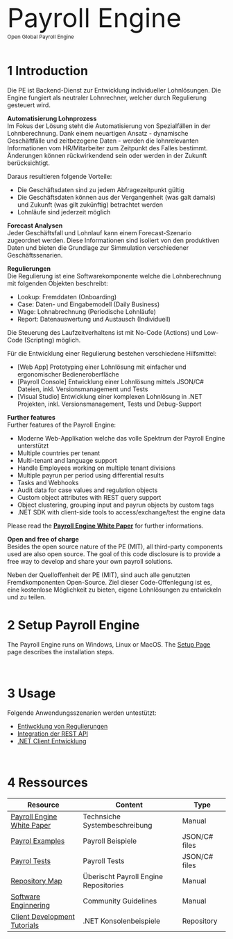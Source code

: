 <span style="font-size: 60px">Payroll Engine</span><br />
<pspan style="font-size: 12px">Open Global Payroll Engine</span><br /><br />

# 1 Introduction
Die PE ist Backend-Dienst zur Entwicklung individueller Lohnlösungen. Die Engine fungiert als neutraler Lohnrechner, welcher durch Regulierung gesteuert wird.

**Automatisierung Lohnprozess**<br/>
Im Fokus der Lösung steht die Automatisierung von Spezialfällen in der Lohnberechnung. Dank einem neuartigen Ansatz - dynamische Geschäftfälle und zeitbezogene Daten - werden die lohnrelevanten Informationen vom HR/Mitarbeiter zum Zeitpunkt des Falles bestimmt. Änderungen können rückwirkendend sein oder werden in der Zukunft berücksichtigt. 

Daraus resultieren folgende Vorteile:
- Die Geschäftsdaten sind zu jedem Abfragezeitpunkt gültig
- Die Geschäftsdaten können aus der Vergangenheit (was galt damals) und Zukunft (was gilt zukünftig) betrachtet werden
- Lohnläufe sind jederzeit möglich

**Forecast Analysen**<br/>
Jeder Geschäftsfall und Lohnlauf kann einem Forecast-Szenario zugeordnet werden. Diese Informationen sind isoliert von den produktiven Daten und bieten die Grundlage zur Simmulation verschiedener Geschäftssenarien.

**Regulierungen**<br/>
Die Regulierung ist eine Softwarekomponente welche die Lohnberechnung mit folgenden Objekten beschreibt: 
- Lookup: Fremddaten (Onboarding)
- Case: Daten- und Eingabemodell (Daily Business)
- Wage: Lohnabrechnung (Periodische Lohnläufe)
- Report: Datenauswertung und Austausch (Individuell)

Die Steuerung des Laufzeitverhaltens ist mit No-Code (Actions) und Low-Code (Scripting) möglich.

Für die Entwicklung einer Regulierung bestehen verschiedene Hilfsmittel:
- [Web App] Prototyping einer Lohnlösung mit einfacher und ergonomischer Bedieneroberfläche
- [Payroll Console] Entwicklung einer Lohnlösung mittels JSON/C# Dateien, inkl. Versionsmanagement und Tests
- [Visual Studio] Entwicklung einer komplexen Lohnlösung in .NET Projekten, inkl. Versionsmanagement, Tests und Debug-Support

**Further features**<br/>
Further features of the Payroll Engine:
- Moderne Web-Applikation welche das volle Spektrum der Payroll Engine unterstützt
- Multiple countries per tenant
- Multi-tenant and language support
- Handle Employees working on multiple tenant divisions
- Multiple payrun per period using differential results
- Tasks and Webhooks
- Audit data for case values and regulation objects
- Custom object attributes with REST query support
- Object clustering, grouping input and payrun objects by custom tags
- .NET SDK with client-side tools to access/exchange/test the engine data

Please read the **[Payroll Engine White Paper](Documents/PayrolEnginelWhitePaper_de.pdf)** for further informations.

**Open and free of charge**<br/>
Besides the open source nature of the PE (MIT), all third-party components used are also open source. The goal of this code disclosure is to provide a free way to develop and share your own payroll solutions.

Neben der Quelloffenheit der PE (MIT), sind auch alle genutzten Fremdkomponenten Open-Source. Ziel dieser Code-Offenlegung ist es, eine kostenlose Möglichkeit zu bieten, eigene Lohnlösungen zu entwickeln und zu teilen. 

# 2 Setup Payroll Engine
The Payroll Engine runs on Windows, Linux or MacOS. The [Setup Page](Documents/Setup.md) page describes the installation steps.

<br/>

# 3 Usage
Folgende Anwendungsszenarien werden untestützt:
- [Entiwcklung von Regulierungen](Documents/RegulationBuild.md)
- [Integration der REST API](Documents/Integration.md)
- [.NET Client Entwicklung](Documents/DotNetClients.md)

<br/>

# 4 Ressources
| Resource                                                                  | Content                                   | Type           |
|--|--|--|
| [Payroll Engine White Paper](Documents/PayrolEnginelWhitePaper_de.pdf)    | Technsiche Systembeschreibung             | Manual         |
| [Payrol Examples]()                                                       | Payroll Beispiele                         | JSON/C# files  |
| [Payrol Tests]()                                                          | Payroll Tests                             | JSON/C# files  |
| [Repository Map](Documents/PayrollEngineRepositoryMap.pdf")               | Überischt Payroll Engine Repositories     | Manual         |
| [Software Enginnering](Documents/SoftwareEngineering.md)                  | Community Guidelines                      | Manual         |
| [Client Development Tutorials](Documents/SoftwareEngineering.md)          | .NET Konsolenbeispiele                    | Repository     |

